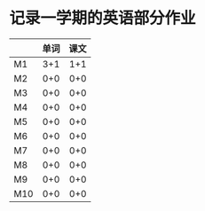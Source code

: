 # 记录一学期的英语部分作业

|            |  单词  |  课文  |
| ------  | :---:    | ----:   |
|    M1  | 3+1   | 1+1   |
|    M2  | 0+0   | 0+0   |
|    M3  | 0+0   | 0+0   |
|    M4  | 0+0   | 0+0   |
|    M5  | 0+0   | 0+0   |
|    M6  | 0+0   | 0+0   |
|    M7  | 0+0   | 0+0   |
|    M8  | 0+0   | 0+0   |
|    M9  | 0+0   | 0+0   |
|   M10 | 0+0   | 0+0   |
